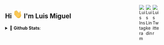 <a href="https://twitter.com/luischavezduque" target="_blank" rel="nofollow"><img align="right" alt="Luis Twitter" width="22px" src="https://cdn.jsdelivr.net/npm/simple-icons@v3/icons/twitter.svg" /></a><a href="https://www.linkedin.com/in/luischdu/?locale=en_US" target="_blank" rel="nofollow"><img align="right" alt="Luis Linkedin" width="22px" src="https://cdn.jsdelivr.net/npm/simple-icons@v3/icons/linkedin.svg" /></a><a href="https://www.instagram.com/luis.chavezduque" target="_blank" rel="nofollow"><img align="right" alt="Luis Instagram" width="22px" src="https://cdn.jsdelivr.net/npm/simple-icons@v3/icons/instagram.svg" /></a>

## Hi <img src="https://raw.githubusercontent.com/ABSphreak/ABSphreak/master/gifs/Hi.gif" width="30px"> I'm Luis Miguel
<details close>
 <summary> 🚀 <b>Github Stats</b>: </summary>
<br>
<p align = "center">
  <img src = "https://github-readme-stats.vercel.app/api?username=luischdu&show_icons=true&count_private=true&theme=dracula&line_height=30">
  <img src = "https://github-readme-stats.vercel.app/api/top-langs/?username=luischdu&theme=dracula&line_height=28&langs_count=3">
</p>
</details>



